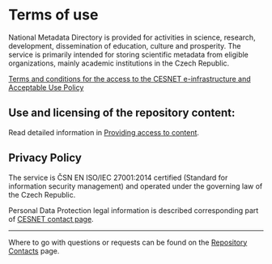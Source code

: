 
# Terms of use

National Metadata Directory is provided for activities in science, research, development, dissemination of education, culture and prosperity. The service is primarily intended for storing scientific metadata from eligible organizations, mainly academic institutions in the Czech Republic. 

[Terms and conditions for the access to the CESNET e-infrastructure and Acceptable Use Policy](https://www.cesnet.cz/conditions/?lang=en)

## Use and licensing of the repository content:

Read detailed information in [Providing access to content](../statutory-documents/providing-access.md).

## Privacy Policy

The service is ČSN EN ISO/IEC 27001:2014 certified (Standard for information security management) and operated under the governing law of the Czech Republic.

Personal Data Protection legal information is described corresponding part of [CESNET contact page](https://www.cesnet.cz/en/contacts).

---

Where to go with questions or requests can be found on the [Repository Contacts](management-and-contacts.md) page.
